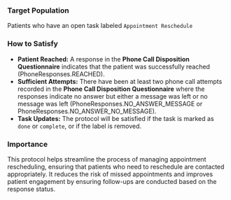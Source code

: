 ### Target Population
Patients who have an open task labeled `Appointment Reschedule`

### How to Satisfy
- **Patient Reached:** A response in the **Phone Call Disposition Questionnaire** indicates that the patient was successfully reached (PhoneResponses.REACHED).
- **Sufficient Attempts:** There have been at least two phone call attempts recorded in the **Phone Call Disposition Questionnaire** where the responses indicate no answer but either a message was left or no message was left (PhoneResponses.NO_ANSWER_MESSAGE or PhoneResponses.NO_ANSWER_NO_MESSAGE).
- **Task Updates:** The protocol will be satisfied if the task is marked as `done` or `complete`, or if the label is removed. 

### Importance
This protocol helps streamline the process of managing appointment rescheduling, ensuring that patients who need to reschedule are contacted appropriately. It reduces the risk of missed appointments and improves patient engagement by ensuring follow-ups are conducted based on the response status.

